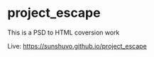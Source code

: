 # project_escape
This is a PSD to HTML coversion work

Live: https://sunshuvo.github.io/project_escape
